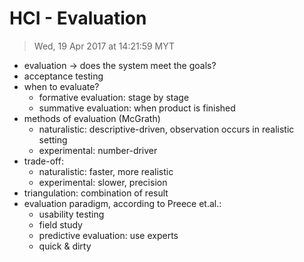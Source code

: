 # HCI - Evaluation
> Wed, 19 Apr 2017 at 14:21:59 MYT

- evaluation → does the system meet the goals?
- acceptance testing
- when to evaluate? 
    - formative evaluation: stage by stage
    - summative evaluation: when product is finished
- methods of evaluation (McGrath)
    - naturalistic: descriptive-driven, observation occurs in realistic setting
    - experimental: number-driver
- trade-off:
    - naturalistic: faster, more realistic
    - experimental: slower, precision
- triangulation: combination of result
- evaluation paradigm, according to Preece et.al.:
    - usability testing
    - field study
    - predictive evaluation: use experts
    - quick & dirty
